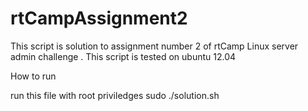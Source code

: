 rtCampAssignment2
=================
This script is solution to assignment number 2 of rtCamp Linux server admin challenge .
This script is tested on ubuntu 12.04

How to run 

run this file with root priviledges
sudo ./solution.sh
